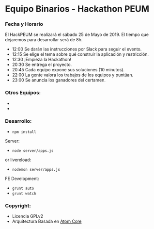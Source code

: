 # Equipo Binarios - Hackathon PEUM
### Fecha y Horario
El HackPEUM se realizará el sábado 25 de Mayo de 2019. El tiempo que dejaremos para desarrollar será de 8h.
- 12:00 Se darán las instrucciones por Slack para seguir el evento.
- 12:15 Se elige el tema sobre qué construir la aplicación y restricción.
- 12:30 ¡Empieza la Hackathon!
- 20:30 Se entrega el proyecto.
- 20:45 Cada equipo expone sus soluciones (10 minutos).
- 22:00 La gente valora los trabajos de los equipos y puntúan.
- 23:00 Se anuncia los ganadores del certamen.

### Otros Equipos:

- 
-

### Desarrollo:


 - `npm install` 
 
 Server:
 - `node server/apps.js` 
 
 or livereload:
 - `nodemon server/apps.js` 
 
 FE Development:
 - `grunt auto`
 - `grunt watch`
 

### Copyright:

- Licencia GPLv2
- Arquitectura Basada en [Atom Core](https://github.com/jjlmoya/atom-core/)
